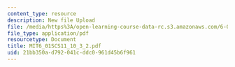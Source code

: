 ```yaml
---
content_type: resource
description: New file Upload
file: /media/https%3A/open-learning-course-data-rc.s3.amazonaws.com/6-01sc-introduction-to-electrical-engineering-and-computer-science-i-spring-2011/21bb350ad792041cddc0961d45b6f961_MIT6_01SCS11_10_3_2.pdf
file_type: application/pdf
resourcetype: Document
title: MIT6_01SCS11_10_3_2.pdf
uid: 21bb350a-d792-041c-ddc0-961d45b6f961
---
```


